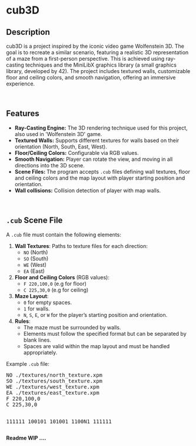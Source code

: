 <h1>cub3D</h1>

<h2>Description</h2>

cub3D is a project inspired by the iconic video game Wolfenstein 3D. The goal is to recreate a similar scenario, featuring a realistic 3D representation of a maze from a first-person perspective. This is achieved using ray-casting techniques and the MiniLibX graphics library (a small graphics library, developed by 42). The project includes textured walls, customizable floor and ceiling colors, and smooth navigation, offering an immersive experience.

<br>
<h2>Features</h2>

<ul>
  <li><strong>Ray-Casting Engine:</strong> The 3D rendering technique used for this project, also used in 'Wolfenstein 3D' game.</li>
  <li><strong>Textured Walls:</strong> Supports different textures for walls based on their orientation (North, South, East, West).</li>
  <li><strong>Floor/Ceiling Colors:</strong> Configurable via RGB values.</li>
  <li><strong>Smooth Navigation:</strong> Player can rotate the view, and moving in all directions into the 3D scene.</li>
  <li><strong>Scene Files: </strong>The program accepts <code>.cub</code> files defining wall textures, floor and ceiling colors and the map layout with player starting position and orientation.</li>
  <li><strong>Wall collisions:</strong> Collision detection of player with map walls.</li>
  
</ul>

<br>
<h2><code>.cub</code> Scene File</h2>

<p>A <code>.cub</code> file must contain the following elements:</p>
<ol>
  <li><strong>Wall Textures</strong>: Paths to texture files for each direction:
    <ul>
      <li><code>NO</code> (North)</li> 
      <li><code>SO</code> (South)</li> 
      <li><code>WE</code> (West)</li> 
      <li><code>EA</code> (East)</li>
    </ul>
  </li>
  <li><strong>Floor and Ceiling Colors</strong> (RGB values):
    <ul>
      <li><code>F 220,100,0</code> (e.g for floor)</li>
      <li><code>C 225,30,0</code> (e.g for ceiling)</li>
    </ul>
  </li>
  <li><strong>Maze Layout</strong>:
    <ul>
      <li><code>0</code> for empty spaces.</li>
      <li><code>1</code> for walls.</li>
      <li><code>N</code>, <code>S</code>, <code>E</code>, or <code>W</code> for the player’s starting position and orientation.</li>
    </ul>
  </li>
  <li><strong>Rules</strong>:
    <ul>
      <li>The maze must be surrounded by walls.</li>
      <li>Elements must follow the specified format but can be separated by blank lines.</li>
      <li>Spaces are valid within the map layout and must be handled appropriately.</li>
    </ul>
  </li>
</ol>

<p>Example <code>.cub</code> file:</p>
<pre>
NO ./textures/north_texture.xpm
SO ./textures/south_texture.xpm
WE ./textures/west_texture.xpm
EA ./textures/east_texture.xpm
F 220,100,0
C 225,30,0

111111
100101
101001
1100N1
111111
</pre>



<strong>Readme WIP ....</strong>
 

